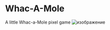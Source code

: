 # Whac-A-Mole
 A little Whac-a-Mole pixel game
![изображение](https://github.com/Hiravi/Whac-A-Mole/assets/58611218/4a8a98c0-4c8e-40d1-aeff-388e4afa0ad8)
